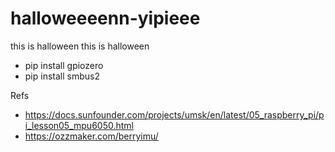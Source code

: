 # halloweeeenn-yipieee
this is halloween this is halloween

- pip install gpiozero
- pip install smbus2


Refs
- https://docs.sunfounder.com/projects/umsk/en/latest/05_raspberry_pi/pi_lesson05_mpu6050.html
- https://ozzmaker.com/berryimu/
